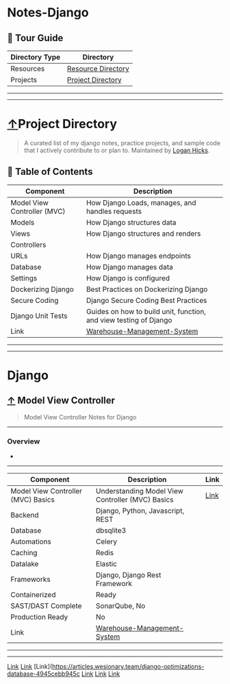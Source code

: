 # Notes-Django

## 📖 Tour Guide

| Directory Type | Directory |
| ----------- | ----------- |
| Resources| [Resource Directory](#resource-directory) |
| Projects | [Project Directory](#project-directory) |

---
---

# [↑](#tour-guide)Project Directory
> A curated list of my django notes, practice projects, and sample code that I actively contribute to or plan to. Maintained by <a rel="" href="https://github.com/fallenour">Logan Hicks</a>.

## 📖 Table of Contents

| Component   | Description |
| ----------- | ----------- |
| Model View Controller (MVC)    | How Django Loads, manages, and handles requests |
| Models     | How Django structures data |
| Views     | How Django structures and renders      |
| Controllers     |     |
| URLs     | How Django manages endpoints    |  
| Database     | How Django manages data      |  
|   Settings   | How Django is configured     |
| Dockerizing Django     | Best Practices on Dockerizing Django |
| Secure Coding | Django Secure Coding Best Practices |  
| Django Unit Tests   | Guides on how to build unit, function, and view testing of Django |  
| Link | [Warehouse-Management-System](https://github.com/Fallenour/Warehouse-Management-System-Django) |
---
---

# Django
## [↑](#-table-of-contents) Model View Controller
> Model View Controller Notes for Django

---
### Overview 
- <additional notes here>
---

| Component   | Description | Link |
| ----------- | ----------- | ----------- |
| Model View Controller (MVC) Basics   | Understanding Model View Controller (MVC) Basics | [Link](https://<webaddress>) |
| Backend     | Django, Python, Javascript, REST       |
| Database     | dbsqlite3      |
| Automations     | Celery    |
| Caching     | Redis    |  
| Datalake     | Elastic      |  
| Frameworks     | Django, Django Rest Framework     |
| Containerized     | Ready |
| SAST/DAST Complete | SonarQube, No |  
| Production Ready   | No |  
| Link | [Warehouse-Management-System](https://github.com/Fallenour/Warehouse-Management-System-Django) |

---
---

  [Link](https://medium.com/@ksarthak4ever/django-class-based-views-vs-function-based-view-e74b47b2e41b)
  [Link](https://levelup.gitconnected.com/django-celery-going-deeper-with-background-tasks-in-python-fa44958cf7cd)
  [Link](https://articles.wesionary.team/django-optimizations-database-4945cebb945c
  [Link](https://nishanthmurugananth.medium.com/django-user-registration-with-email-verification-a83fd23ef560)
  [Link](https://medium.com/geekculture/how-to-create-a-saas-web-application-part-1-htmx-django-809b7435b31a)
  [Link](https://medium.com/geekculture/7-useful-python-libraries-you-should-use-in-your-next-project-538547811de6)
